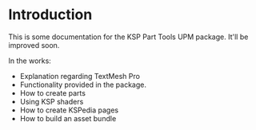 # Introduction

This is some documentation for the KSP Part Tools UPM package.
It'll be improved soon.

In the works:

* Explanation regarding TextMesh Pro
* Functionality provided in the package.
* How to create parts
* Using KSP shaders
* How to create KSPedia pages
* How to build an asset bundle


